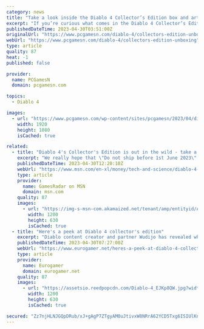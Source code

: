 ```yaml
---
category: news
title: "Take a look inside the Diablo 4 Collector’s Edition box and art book"
excerpt: "If you’re curious what comes in the Diablo 4 Collector’s Edition box, top player Wudijo unboxes the limited edition package ahead of the RPG game’s launch."
publishedDateTime: 2023-04-30T03:51:00Z
originalUrl: "https://www.pcgamesn.com/diablo-4/collectors-edition-unboxing"
webUrl: "https://www.pcgamesn.com/diablo-4/collectors-edition-unboxing"
type: article
quality: 87
heat: -1
published: false

provider:
  name: PCGamesN
  domain: pcgamesn.com

topics:
  - Diablo 4

images:
  - url: "https://www.pcgamesn.com/wp-content/sites/pcgamesn/2023/04/diablo-4-collectors-edition-unboxing-contents.jpg"
    width: 1920
    height: 1080
    isCached: true

related:
  - title: "Diablo 4's Collector's Edition is out in the wild - take a look"
    excerpt: "We really hope that \"Do not ship before 1st June 2023\" notice was a joke ..."
    publishedDateTime: 2023-04-30T12:20:10Z
    webUrl: "https://www.msn.com/en-xl/money/tech-and-science/diablo-4-s-collector-s-edition-is-out-in-the-wild-take-a-look/ar-AA1az7Io"
    type: article
    provider:
      name: GamesRadar on MSN
      domain: msn.com
    quality: 87
    images:
      - url: "https://img-s-msn-com.akamaized.net/tenant/amp/entityid/AA1ayXQn.img?h=630&w=1200&m=6&q=60&o=t&l=f&f=jpg&x=515&y=290"
        width: 1200
        height: 630
        isCached: true
  - title: "Here's a peek at Diablo 4 collector's edition"
    excerpt: "Diablo content creator and partner Wudijo has revealed what's included in the Diablo 4 Collector's Edition. Wudijo ..."
    publishedDateTime: 2023-04-30T07:27:00Z
    webUrl: "https://www.eurogamer.net/heres-a-peek-at-diablo-4-collectors-edition"
    type: article
    provider:
      name: Eurogamer
      domain: eurogamer.net
    quality: 87
    images:
      - url: "https://assetsio.reedpopcdn.com/Diablo-4_EJKp8QW.jpg?width=1200&height=630&fit=crop&enable=upscale&auto=webp"
        width: 1200
        height: 630
        isCached: true

secured: "Zz7njHLNJGQpDRub/xJ+gAgP7ZTgyAM0uJtivxW8NRrA62YCD5Txg6ISIUlKn4RDJ7uK2vko2U43oRQnz5NKpXo01T1wWFxs1xtO+jBy6ztsKMTB/wH5ARSFVwcHXxosnBpjYFJFqJz9/NNlQYQn+sa8qybM+yWPDL8YbJyzCvUkybu+kkWYbBHqCYbdSf1NCAmbjNb/NOa6AYaadN8EugPmUoekaO9I2I+ddfU/cbri4P5kxq3cJsjBgtiYSnSbONfmhh7olNCUJ5QrL/a4a0OW4bQqlj5YMKog30qM/N/hOK1bBgeEc6KgkTwz/jesbWmG6m437cSFELVUPUgNDMbL40zDx3lX7coVyNjcFYQ=;VDBZc4a3woh28nLL3NAI5A=="
---
```


